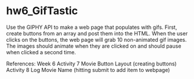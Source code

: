 # hw6_GifTastic

Use the GIPHY API to make a web page that populates with gifs. First, create buttons from an array and post them into the HTML. When the user clicks on the buttons, the web page will grab 10 non-animated gif images. The images should animate when they are clicked on and should pause when clicked a second time.

References: Week 6
Activity 7 Movie Button Layout (creating buttons)
Activity 8 Log Movie Name (hitting submit to add item to webpage)